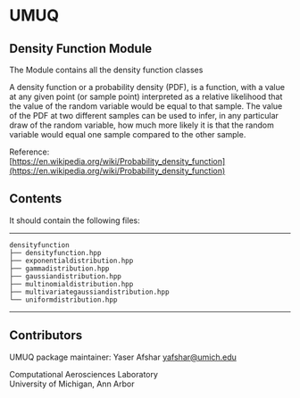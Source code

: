 # UMUQ

Density Function Module
------------

The Module contains all the density function classes    

A density function or a probability density (PDF), is a function, with a value at any given point (or sample point) 
interpreted as a relative likelihood that the value of the random variable would be equal to that sample.
The value of the PDF at two different samples can be used to infer, in any particular draw of the random variable, 
how much more likely it is that the random variable would equal one sample compared to the other sample.

Reference:    
[https://en.wikipedia.org/wiki/Probability_density_function](https://en.wikipedia.org/wiki/Probability_density_function)

Contents
----------------

It should contain the following files:    

-----------------------------------
    densityfunction
    ├── densityfunction.hpp
    ├── exponentialdistribution.hpp
    ├── gammadistribution.hpp
    ├── gaussiandistribution.hpp
    ├── multinomialdistribution.hpp
    ├── multivariategaussiandistribution.hpp
    └── uniformdistribution.hpp
-----------------------------------

Contributors       
------------
UMUQ package maintainer: Yaser Afshar <yafshar@umich.edu>  

Computational Aerosciences Laboratory  
University of Michigan, Ann Arbor 
